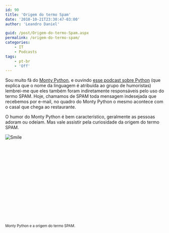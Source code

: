 ```yaml
---
id: 90
title: 'Origem do termo Spam'
date: '2010-10-21T23:30:47-03:00'
author: 'Leandro Daniel'

guid: /post/Origem-do-termo-Spam.aspx
permalink: /origem-do-termo-spam/
categories:
    - IT
    - Podcasts
tags:
    - pt-br
    - 'Off'
---
```


Sou muito fã do [Monty Python](http://pt.wikipedia.org/wiki/Monty_Python), e ouvindo [esse podcast sobre Python](http://grokpodcast.com/2010/10/20/episodio-6-%e2%80%93-a-linguagem-python-%e2%80%93-parte-1/) (que explica que o nome da linguagem é atribuída ao grupo de humoristas) lembrei-me que eles também foram indiretamente responsáveis pelo uso do termo SPAM. Hoje, chamamos de SPAM toda mensagem indesejada que recebemos por e-mail, no quadro do Monty Python o mesmo acontece com o casal que chega ao restaurante.

O humor do Monty Python é bem característico, geralmente as pessoas adoram ou odeiam. Mas vale assistir pela curiosidade da origem do termo SPAM.

![Smile](http://leandrodaniel.com/pics/wlEmoticon-smile.png)

<div class="wlWriterEditableSmartContent" id="scid:5737277B-5D6D-4f48-ABFC-DD9C333F4C5D:7bb6ff0d-b24a-4fe2-ba63-a8927c31bd07" style="padding-bottom: 0px; margin: 0px; padding-left: 0px; padding-right: 0px; display: inline; float: none; padding-top: 0px"><div><object height="252" width="448"><param name="movie" value="http://www.youtube.com/v/3kjdrl6qjwY?hl=en&hd=1"></param><embed height="252" src="http://www.youtube.com/v/3kjdrl6qjwY?hl=en&hd=1" type="application/x-shockwave-flash" width="448"></embed></object></div><div style="width:448px;clear:both;font-size:.8em">Monty Python e a origem do termo SPAM.</div></div>

